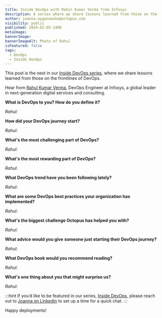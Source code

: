 ```yaml
---
title: Inside DevOps with Rahul Kumar Verma from Infosys
description: A series where we share lessons learned from those on the frontlines of DevOps. This post features Rahul Kumar Verma of Infosys.
author: joanna.wyganowska@octopus.com
visibility: public
published: 2024-02-05-1400
metaImage: 
bannerImage: 
bannerImageAlt: Photo of Rahul 
isFeatured: false
tags: 
  - DevOps
  - Inside DevOps
---
```


This post is the next in our [Inside DevOps series](https://octopus.com/blog/tag/Inside%20DevOps), where we share lessons learned from those on the frontlines of DevOps.  

Hear from [Rahul Kumar Verma](https://www.linkedin.com/in/rahul-kumar-verma-558812161/), DevOps Engineer at Infosys, a  global leader in next-generation digital services and consulting.

**What is DevOps to you? How do you define it?**

*Rahul:* 

**How did your DevOps journey start?**

*Rahul:* 

**What's the most challenging part of DevOps?**

*Rahul:* 

**What's the most rewarding part of DevOps?**

*Rahul:* 

**What DevOps trend have you been following lately?**

*Rahul:* 

**What are some DevOps best practices your organization has implemented?**

*Rahul:* 

**What's the biggest challenge Octopus has helped you with?**

*Rahul:* 

**What advice would you give someone just starting their DevOps journey?**

*Rahul:* 

**What DevOps book would you recommend reading?**

*Rahul:* 

**What's one thing about you that might surprise us?**

*Rahul:* 

:::hint
If you’d like to be featured in our series, [Inside DevOps](https://octopus.com/blog/tag/Inside%20DevOps), please reach out to [Joanna on LinkedIn](https://www.linkedin.com/in/joannawyganowska/) to set up a time for a quick chat.
:::

Happy deployments!